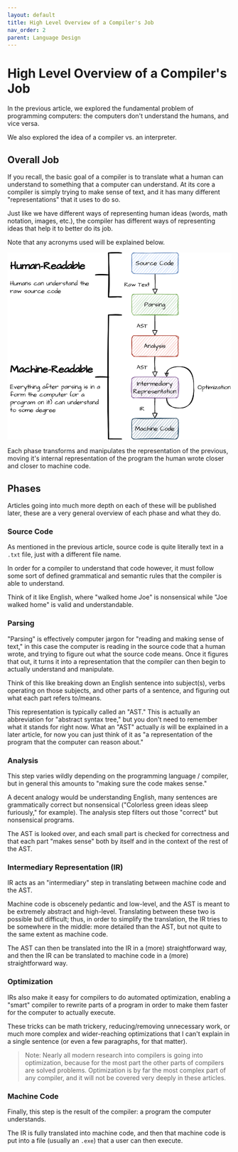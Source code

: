 ```yaml
---
layout: default
title: High Level Overview of a Compiler's Job
nav_order: 2
parent: Language Design
---
```


# High Level Overview of a Compiler's Job
In the previous article, we explored the fundamental problem of programming
computers: the computers don't understand the humans, and vice versa. 

We also explored the idea of a compiler vs. an interpreter. 

## Overall Job
If you recall, the basic goal of a compiler is to translate 
what a human can understand to something that a computer can understand. At its core a compiler is simply trying to make sense of text, and it has many different "representations" that it uses to do so. 

Just like we have different ways of representing human ideas (words, math notation, images, etc.), the compiler has different ways of representing ideas that help it to better do its job.

Note that any acronyms used will be explained below. 

![Human v. Machine Readable](../assets/images/human-v-machine-readable-transparent.png)

Each phase transforms and manipulates the representation of the previous, moving it's internal representation of the program the human wrote closer and closer to machine code. 

## Phases
Articles going into much more depth on each of these will be published later, these are a very general overview of each phase and what they do. 

### Source Code
As mentioned in the previous article, source code is quite literally text in a `.txt` file, just with a different file name. 

In order for a compiler to understand that code however, it must follow some sort of defined grammatical and semantic rules that the compiler is able to understand.

Think of it like English, where "walked home Joe" is nonsensical while "Joe walked home" is valid and understandable. 

### Parsing
"Parsing" is effectively computer jargon for "reading and making sense of text," in this case the computer is reading in the source code that a human wrote, and trying to figure out what the source code means. Once it figures that out, it turns it into a representation that the compiler can then begin to actually understand and manipulate. 

Think of this like breaking down an English sentence into subject(s), verbs operating on those subjects, and other parts of a sentence, and figuring out what each part refers to/means.

This representation is typically called an "AST." This is actually an abbreviation for "abstract syntax tree," but you don't need to remember what it stands for right now. What an "AST" actually *is* will be explained in a later article, for now you can just think of it as "a representation of the program that the computer can reason about." 

### Analysis
This step varies wildly depending on the programming language / compiler, but in general this amounts to "making sure the code makes sense." 

A decent analogy would be understanding English, many sentences are grammatically correct but nonsensical ("Colorless green ideas sleep furiously," for example). The analysis step filters out those "correct" but nonsensical programs. 

The AST is looked over, and each small part is checked for correctness and that each part "makes sense" both by itself and in the context of the rest of the AST. 

### Intermediary Representation (IR) 
IR acts as an "intermediary" step in translating between machine code and the AST.

Machine code is obscenely pedantic and low-level, and the AST is meant to be extremely abstract and high-level. Translating between these two is possible but difficult; thus, in order to simplify the translation, the IR tries to be somewhere in the middle: more detailed than the AST, but not quite to the same extent as machine code. 

The AST can then be translated into the IR in a (more) straightforward way, and then the IR can be translated to machine code in a (more) straightforward way. 

### Optimization
IRs also make it easy for compilers to do automated optimization, enabling a "smart" compiler to rewrite parts of a program in order to make them faster for the computer to actually execute. 

These tricks can be math trickery, reducing/removing unnecessary work, or much more complex and wider-reaching optimizations that I can't explain in a single sentence (or even a few paragraphs, for that matter). 

> Note: Nearly all modern research into compilers is going into optimization, because for the most part the other parts of compilers are solved problems. Optimization is by far the most complex part of any compiler, and it will not be covered very deeply in these articles.   

### Machine Code
Finally, this step is the result of the compiler: a program the computer understands. 

The IR is fully translated into machine code, and then that machine code is put into a file (usually an `.exe`) that a user can then execute. 
